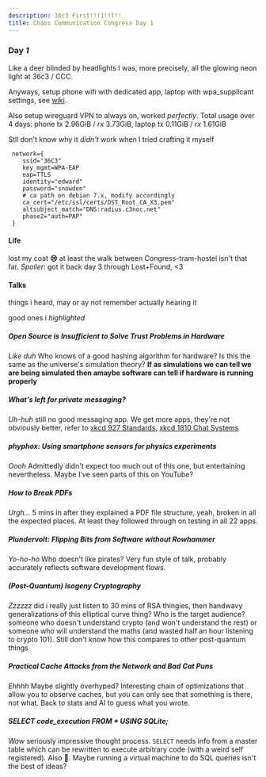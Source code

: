 ```yaml
---
description: 36c3 First!!!1!!l!!
title: Chaos Communication Congress Day 1
---
```


### Day _1_

Like a deer blinded by headlights I was,
more precisely, all the glowing neon light at 36c3 / CCC.

Anyways, setup phone wifi with dedicated app,
laptop with wpa_supplicant settings,
see [wiki](https://events.ccc.de/congress/2019/wiki/index.php/Static:Network/802.1X_client_settings).

Also setup wireguard VPN to always on,
worked _perfectly_.
Total usage over 4 days:
phone tx 2.96GiB / _rx_ 3.73GiB,
laptop tx 0.11GiB / _rx_ 1.61GiB

Stll don't know why it _didn't_ work when I tried crafting it myself

```
 network={
 	ssid="36C3"
 	key_mgmt=WPA-EAP
 	eap=TTLS
 	identity="edward"
 	password="snowden"
 	# ca path on debian 7.x, modify accordingly
 	ca_cert="/etc/ssl/certs/DST_Root_CA_X3.pem"
 	altsubject_match="DNS:radius.c3noc.net"
 	phase2="auth=PAP"
 }
```

#### Life

lost my coat **:cry:**
at least the walk between Congress-tram-hostel isn't that far.
_Spoiler_: got it back day 3 through Lost+Found, &lt;3

#### Talks

things i heard,
may or ay not remember actually hearing it

good ones i _highlighted_

##### Open Source is Insufficient to Solve Trust Problems in Hardware

_Like duh_
Who knows of a good hashing algorithm for hardware?
Is this the same as the universe's simulation theory?
**If as simulations we can tell we are being simulated
then amaybe software can tell if hardware is running properly**

##### What's left for private messaging?

_Uh-huh_
still no good messaging app.
We get more apps,
they're not obviously better,
refer to [xkcd 927 Standards](https://xkcd.com/927/), [xkcd 1810 Chat Systems](https://xkcd.com/1810/)

##### _phyphox: Using smartphone sensors for physics experiments_

_Oooh_
Admittedly didn't expect too much out of this one,
but entertaining nevertheless.
Maybe I've seen parts of this on YouTube?

##### How to Break PDFs

_Urgh..._
5 mins in after they explained a PDF file structure,
yeah, broken in all the expected places.
At least they followed through on testing in all 22 apps.

##### _Plundervolt: Flipping Bits from Software without Rowhammer_

_Yo-ho-ho_
Who doesn't like pirates?
Very fun style of talk,
probably accurately reflects software development flows.

##### (Post-Quantum) Isogeny Cryptography

_Zzzzzz_
did i really just listen to 30 mins of RSA thingies,
then handwavy generalizations of this elliptical curve thing?
Who is the target audience?
someone who doesn't understand crypto
(and won't understand the rest)
or someone who will understand the maths
(and wasted half an hour listening to crypto 101).
Still don't know how this compares to other post-quantum things

##### Practical Cache Attacks from the Network and Bad Cat Puns

_Ehhhh_
Maybe slightly overhyped?
Interesting chain of optimizations that allow you to observe caches,
but you can only see that something is there,
not what.
Back to stats and AI to guess what you wrote.

##### _SELECT code_execution FROM \* USING SQLite;_

_Wow_
seriously impressive thought process.
`SELECT` needs info from a master table which can be rewritten
to execute arbitrary code (with a weird self registered).
Also **:facepalm:**.
Maybe running a virtual machine to do SQL queries isn't the best of ideas?

